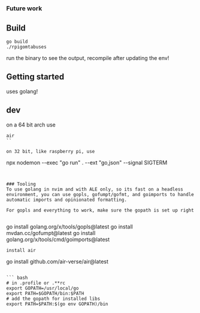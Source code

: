 # 



### Future work



## Build
```
go build
./rpigomtabuses
```
run the binary to see the output, recompile after updating the env!

## Getting started
uses golang!

## dev
on a 64 bit arch use
```
air
``

on 32 bit, like raspberry pi, use
```
npx nodemon --exec "go run" . --ext "go,json"  --signal SIGTERM
```


### Tooling
To use golang in nvim and with ALE only, so its fast on a headless environment, you can use gopls, gofumpt/gofmt, and goimports to handle automatic imports and opinionated formatting. 

For gopls and everything to work, make sure the gopath is set up right


```
go install golang.org/x/tools/gopls@latest
go install mvdan.cc/gofumpt@latest
go install golang.org/x/tools/cmd/goimports@latest

```
install air
```
go install github.com/air-verse/air@latest
```

``` bash
# in .profile or .**rc
export GOPATH=/usr/local/go
export PATH=$GOPATH/bin:$PATH
# add the gopath for installed libs
export PATH=$PATH:$(go env GOPATH)/bin
```
